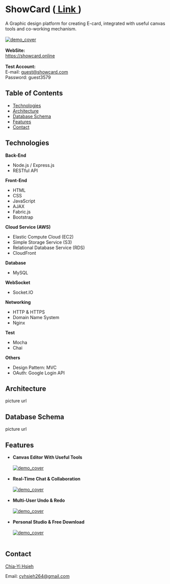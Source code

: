 # ShowCard (<a href="https://showcard.online" target="_blank"> Link </a>) #
A Graphic design platform for creating E-card, integrated with useful canvas tools and co-working mechanism.
<br><br/>
[![demo_cover](https://d20bzyreixm85i.cloudfront.net/demo/demo.gif "demo")](https://d20bzyreixm85i.cloudfront.net/demo/demo.gif "demo")
<br><br/>
**WebSite:** <br>
https://showcard.online
<br><br/>
**Test Account:** <br>
E-mail: guest@showcard.com<br>
Password: guest3579

## Table of Contents ##
- [Technologies](#Technologies)
- [Architecture](#Architecture)
- [Database Schema](#Database-Schema)
- [Features](#Features)
- [Contact](#Contact)
## Technologies ##
**Back-End**
- Node.js / Express.js
- RESTful API

**Front-End**
- HTML
- CSS
- JavaScript
- AJAX
- Fabric.js
- Bootstrap

**Cloud Service (AWS)**
- Elastic Compute Cloud (EC2)
- Simple Storage Service (S3)
- Relational Database Service (RDS)
- CloudFront

**Database**
- MySQL

**WebSocket** 
- Socket.IO

**Networking** 
- HTTP & HTTPS
- Domain Name System
- Nginx

**Test** 
- Mocha
- Chai

**Others** 
- Design Pattern: MVC
- OAuth: Google Login API
## Architecture
picture url
## Database Schema ##
picture url
## Features ##
- **Canvas Editor With Useful Tools** <br><br/>
[![demo_cover](https://d20bzyreixm85i.cloudfront.net/demo/demo_1.gif "demo1")](https://d20bzyreixm85i.cloudfront.net/demo/demo_1.gif "demo1")
<br><br/>
- **Real-Time Chat & Collaboration** <br><br/>
[![demo_cover](https://d20bzyreixm85i.cloudfront.net/demo/demo_2.gif "demo2")](https://d20bzyreixm85i.cloudfront.net/demo/demo_2.gif "demo2")
<br><br/>
- **Multi-User Undo & Redo** <br><br/>
[![demo_cover](https://d20bzyreixm85i.cloudfront.net/demo/demo_3.gif "demo3")](https://d20bzyreixm85i.cloudfront.net/demo/demo_3.gif "demo3")
<br><br/>
- **Personal Studio & Free Download** <br><br/>
[![demo_cover](https://d20bzyreixm85i.cloudfront.net/demo/demo_4.gif "demo4")](https://d20bzyreixm85i.cloudfront.net/demo/demo_4.gif "demo4")
<br><br/>
## Contact

<a href="https://github.com/cyhsieh264" target="_blank">Chia-Yi Hsieh</a>

Email: cyhsieh264@gmail.com